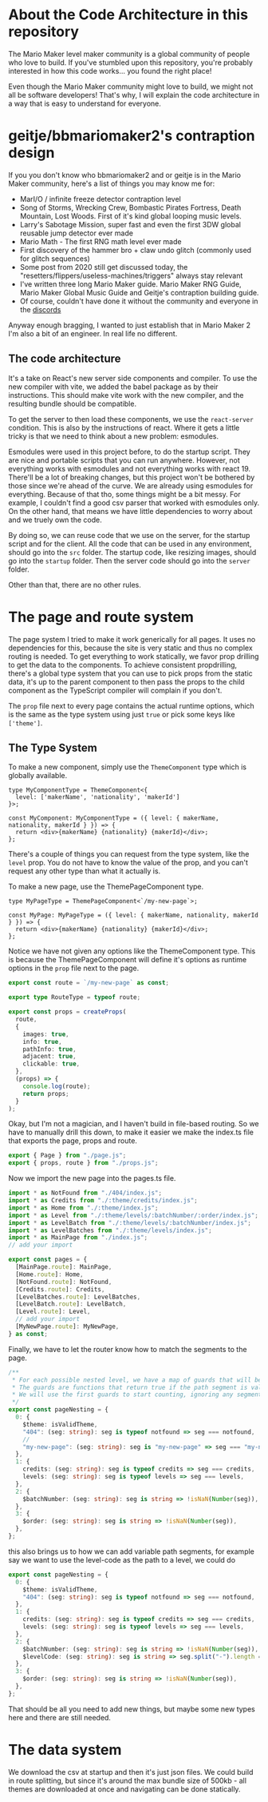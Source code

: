# About the Code Architecture in this repository

The Mario Maker level maker community is a global community of people who love to build.
If you've stumbled upon this repository, you're probably interested in how this code works... you found the right place!

Even though the Mario Maker community might love to build, we might not all be software developers!
That's why, I will explain the code architecture in a way that is easy to understand for everyone.

# geitje/bbmariomaker2's contraption design

If you you don't know who bbmariomaker2 and or geitje is in the Mario Maker community, here's a list of things you may know me for:

- MarI/O / infinite freeze detector contraption level
- Song of Storms, Wrecking Crew, Bombastic Pirates Fortress, Death Mountain, Lost Woods. First of it's kind global looping music levels.
- Larry's Sabotage Mission, super fast and even the first 3DW global reusable jump detector ever made
- Mario Math - The first RNG math level ever made
- First discovery of the hammer bro + claw undo glitch (commonly used for glitch sequences)
- Some post from 2020 still get discussed today, the "resetters/flippers/useless-machines/triggers" always stay relevant
- I've written three long Mario Maker guide. Mario Maker RNG Guide, Mario Maker Global Music Guide and Geitje's contraption building guide.
- Of course, couldn't have done it without the community and everyone in the [discords](https://discord.gg/R8aYkzzH)

Anyway enough bragging, I wanted to just establish that in Mario Maker 2 I'm also a bit of an engineer. In real life no different.

## The code architecture

It's a take on React's new server side components and compiler. To use the new compiler with vite, we added the babel package as by their instructions.
This should make vite work with the new compiler, and the resulting bundle should be compatible.

To get the server to then load these components, we use the `react-server` condition. This is also by the instructions of react. Where it gets
a little tricky is that we need to think about a new problem: esmodules.

Esmodules were used in this project before, to do the startup script. They are nice and portable scripts that you can run anywhere. However,
not everything works with esmodules and not everything works with react 19. There'll be a lot of breaking changes, but this project
won't be bothered by those since we're ahead of the curve. We are already using esmodules for everything. Because of that tho, some things
might be a bit messy. For example, I couldn't find a good csv parser that worked with esmodules only. On the other hand, that means we 
have little dependencies to worry about and we truely own the code.

By doing so, we can reuse code that we use on the server, for the startup script and for the client. All the code that can be
used in any environment, should go into the `src` folder. The startup code, like resizing images, should go into the `startup` folder. 
Then the server code should go into the `server` folder.

Other than that, there are no other rules.

# The page and route system

The page system I tried to make it work generically for all pages. It uses no dependencies for this, because the site is very static and thus no complex routing is needed.
To get everything to work statically, we favor prop drilling to get the data to the components. To achieve consistent propdrilling,
there's a global type system that you can use to pick props from the static data, it's up to the parent component to then pass the props to the child component
as the TypeScript compiler will complain if you don't.

The `prop` file next to every page contains the actual runtime options, which is the same as the type system using just `true` or pick some keys like `['theme']`.

## The Type System

To make a new component, simply use the `ThemeComponent` type which is globally available.

```tsx
type MyComponentType = ThemeComponent<{
  level: ['makerName', 'nationality', 'makerId']
}>;

const MyComponent: MyComponentType = ({ level: { makerName, nationality, makerId } }) => {
  return <div>{makerName} {nationality} {makerId}</div>;
};
```
There's a couple of things you can request from the type system, like the `level` prop. You do not have to know the value of the prop,
and you can't request any other type than what it actually is.

To make a new page, use the ThemePageComponent type.

```tsx
type MyPageType = ThemePageComponent<`/my-new-page`>;

const MyPage: MyPageType = ({ level: { makerName, nationality, makerId } }) => {
  return <div>{makerName} {nationality} {makerId}</div>;
};
```
Notice we have not given any options like the ThemeComponent type. This is because the ThemePageComponent will define it's options as runtime options
in the `prop` file next to the page.

```ts
export const route = `/my-new-page` as const;

export type RouteType = typeof route;

export const props = createProps(
  route,
  {
    images: true,
    info: true,
    pathInfo: true,
    adjacent: true,
    clickable: true,
  },
  (props) => {
    console.log(route);
    return props;
  }
);
```
Okay, but I'm not a magician, and I haven't build in file-based routing. So we have to manually drill this down,
to make it easier we make the index.ts file that exports the page, props and route.
```ts
export { Page } from "./page.js";
export { props, route } from "./props.js";
```
Now we import the new page into the pages.ts file.
```ts
import * as NotFound from "./404/index.js";
import * as Credits from "./:theme/credits/index.js";
import * as Home from "./:theme/index.js";
import * as Level from "./:theme/levels/:batchNumber/:order/index.js";
import * as LevelBatch from "./:theme/levels/:batchNumber/index.js";
import * as LevelBatches from "./:theme/levels/index.js";
import * as MainPage from "./index.js";
// add your import 

export const pages = {
  [MainPage.route]: MainPage,
  [Home.route]: Home,
  [NotFound.route]: NotFound,
  [Credits.route]: Credits,
  [LevelBatches.route]: LevelBatches,
  [LevelBatch.route]: LevelBatch,
  [Level.route]: Level,
  // add your import
  [MyNewPage.route]: MyNewPage,
} as const;
``` 
 Finally, we have to let the router know how to match the segments to the page.

```ts
/**
 * For each possible nested level, we have a map of guards that will be used to validate the path.
 * The guards are functions that return true if the path segment is valid for that level.
 * We will use the first guards to start counting, ignoring any segments infront that's not a theme or 404 (in our case)
 */
export const pageNesting = {
  0: {
    $theme: isValidTheme,
    "404": (seg: string): seg is typeof notfound => seg === notfound,
    //
    "my-new-page": (seg: string): seg is "my-new-page" => seg === "my-new-page",
  },
  1: {
    credits: (seg: string): seg is typeof credits => seg === credits,
    levels: (seg: string): seg is typeof levels => seg === levels,
  },
  2: {
    $batchNumber: (seg: string): seg is string => !isNaN(Number(seg)),
  },
  3: {
    $order: (seg: string): seg is string => !isNaN(Number(seg)),
  },
};

```

this also brings us to how we can add variable path segments, for example say we want to use 
the level-code as the path to a level, we could do

```ts
export const pageNesting = {
  0: {
    $theme: isValidTheme,
    "404": (seg: string): seg is typeof notfound => seg === notfound,
  },
  1: {
    credits: (seg: string): seg is typeof credits => seg === credits,
    levels: (seg: string): seg is typeof levels => seg === levels,
  },
  2: {
    $batchNumber: (seg: string): seg is string => !isNaN(Number(seg)),
    $levelCode: (seg: string): seg is string => seg.split("-").length === 3,
  },
  3: {
    $order: (seg: string): seg is string => !isNaN(Number(seg)),
  },
};
```
That should be all you need to add new things, but maybe some new types here and there are still needed.

# The data system

We download the csv at startup and then it's just json files. We could build in route splitting, but since it's 
around the max bundle size of 500kb - all themes are downloaded at once and navigating can be done statically.

